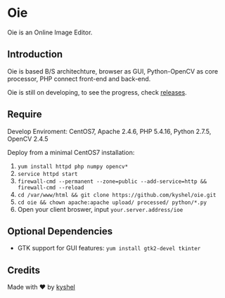 # Oie
Oie is an Online Image Editor.

## Introduction
Oie is based B/S architechture, browser as GUI, Python-OpenCV as core processor, PHP connect front-end and back-end.

Oie is still on developing, to see the progress, check [releases](https://github.com/kyshel/oie/releases).



## Require
Develop Enviroment: CentOS7, Apache 2.4.6, PHP 5.4.16, Python 2.7.5, OpenCV 2.4.5

Deploy from a minimal CentOS7 installation:

1. `yum install httpd php numpy opencv*`
2. `service httpd start`
3. `firewall-cmd --permanent --zone=public --add-service=http && firewall-cmd --reload`
4. `cd /var/www/html && git clone https://github.com/kyshel/oie.git`
5. `cd oie && chown apache:apache upload/ processed/ python/*.py`
6. Open your client broswer, input `your.server.address/ioe` 



## Optional Dependencies
- GTK support for GUI features: `yum install gtk2-devel tkinter`


## Credits
Made with ❤ by [kyshel](http://github.com/kyshel)  